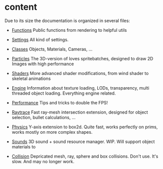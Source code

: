 # content
Due to its size the documentation is organized in several files:

- [Functions](https://3dreamengine.github.io/3DreamEngine/docu/functions)
Public functions from rendering to helpful utils

- [Settings](https://3dreamengine.github.io/3DreamEngine/docu/settings)
All kind of settings.

- [Classes](https://3dreamengine.github.io/3DreamEngine/docu/classes)
Objects, Materials, Cameras, ...

- [Particles](https://3dreamengine.github.io/3DreamEngine/docu/particles)
The 3D-version of loves spritebatches, designed to draw 2D Images with high performance

- [Shaders](https://3dreamengine.github.io/3DreamEngine/docu/particles)
More advanced shader modifications, from wind shader to skeletal animations

- [Engine](https://3dreamengine.github.io/3DreamEngine/docu/engine)
Information about texture loading, LODs, transparency, multi threaded object loading. Everything engine related.

- [Performance](https://3dreamengine.github.io/3DreamEngine/docu/performance)
Tips and tricks to double the FPS!

- [Raytrace](https://3dreamengine.github.io/3DreamEngine/docu/raytrace)
Fast ray-mesh intersection extension, designed for object selection, bullet calculations, ...

- [Physics](https://3dreamengine.github.io/3DreamEngine/docu/physics)
Y-axis extension to box2d. Quite fast, works perfectly on prims, works mostly on more complex shapes.

- [Sounds](https://3dreamengine.github.io/3DreamEngine/docu/sounds)
3D sound + sound resource manager. WIP. Will support object materials to 

- [Collision](https://3dreamengine.github.io/3DreamEngine/docu/collision)
Depricated mesh, ray, sphere and box collisions. Don't use. It's slow. And may no longer work.